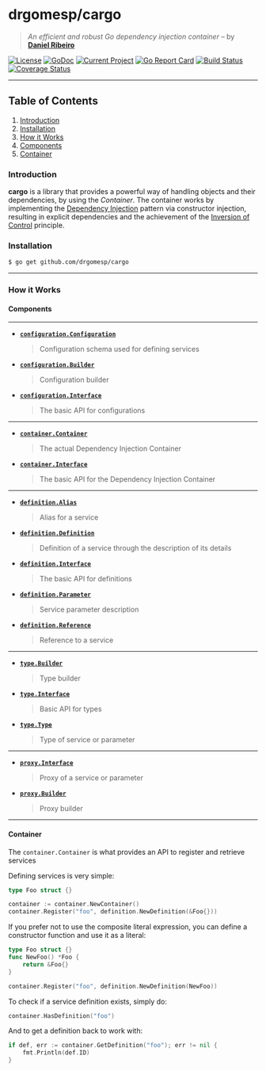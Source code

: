 # drgomesp/cargo

> *An efficient and robust Go dependency injection container* – by **[Daniel Ribeiro](https://github.com/drgomesp)**

[![License](https://img.shields.io/badge/liecense-MIT-blue.svg)](https://opensource.org/licenses/MIT) [![GoDoc](https://godoc.org/github.com/drgomesp/cargo?status.svg)](https://godoc.org/github.com/drgomesp/cargo) [![Current Project](https://img.shields.io/badge/target%20release-0.1.0-ff69cc.svg)](https://github.com/drgomesp/cargo/projects/1)
 [![Go Report Card](https://goreportcard.com/badge/github.com/drgomesp/cargo)](https://goreportcard.com/report/github.com/drgomesp/cargo) [![Build Status](https://travis-ci.org/drgomesp/cargo.svg?branch=master)](https://travis-ci.org/drgomesp/cargo) 
[![Coverage Status](https://coveralls.io/repos/github/drgomesp/cargo/badge.svg?branch=develop)](https://coveralls.io/github/drgomesp/cargo?branch=develop)
 

___

## Table of Contents

1. [Introduction](#introduction)
2. [Installation](#installation)
3. [How it Works](#how-it-works)
  1. [Components](#components) 
  2. [Container](#container)

### Introduction

**cargo** is a library that provides a powerful way of handling objects and 
 their dependencies, by using the *Container*. The container works
 by implementing the [Dependency Injection](https://en.wikipedia.org/wiki/Dependency_injection) 
 pattern via constructor injection, resulting in explicit dependencies and the achievement 
 of the [Inversion of Control](https://en.wikipedia.org/wiki/Inversion_of_control) principle.

### Installation

```bash
$ go get github.com/drgomesp/cargo
```

---

### How it Works

#### Components

---
- **[`configuration.Configuration`](https://godoc.org/github.com/drgomesp/cargo/configuration)**
  > Configuration schema used for defining services
- **[`configuration.Builder`](https://godoc.org/github.com/drgomesp/cargo/configuration)**
  > Configuration builder
- **[`configuration.Interface`](https://godoc.org/github.com/drgomesp/cargo/configuration)**
  > The basic API for configurations
---
- **[`container.Container`](https://godoc.org/github.com/drgomesp/cargo/container)**
  > The actual Dependency Injection Container
- **[`container.Interface`](https://godoc.org/github.com/drgomesp/cargo/container)**
  > The basic API for the Dependency Injection Container 
---
- **[`definition.Alias`](https://godoc.org/github.com/drgomesp/cargo/definition)**
  > Alias for a service
- **[`definition.Definition`](https://godoc.org/github.com/drgomesp/cargo/definition)**
  > Definition of a service through the description of its details
- **[`definition.Interface`](https://godoc.org/github.com/drgomesp/cargo/definition)**
  > The basic API for definitions  
- **[`definition.Parameter`](https://godoc.org/github.com/drgomesp/cargo/definition)**
  > Service parameter description
- **[`definition.Reference`](https://godoc.org/github.com/drgomesp/cargo/definition)**
  > Reference to a service
---
- **[`type.Builder`](https://godoc.org/github.com/drgomesp/cargo/type)**
  > Type builder
- **[`type.Interface`](https://godoc.org/github.com/drgomesp/cargo/type)**
  > Basic API for types
- **[`type.Type`](https://godoc.org/github.com/drgomesp/cargo/type)**
  > Type of service or parameter
---
- **[`proxy.Interface`](https://godoc.org/github.com/drgomesp/cargo/proxy)**
  > Proxy of a service or parameter
- **[`proxy.Builder`](https://godoc.org/github.com/drgomesp/cargo/configuration)**
  > Proxy builder
---

#### Container

The `container.Container` is what provides an API to register and retrieve services

Defining services is very simple:

```go
type Foo struct {} 

container := container.NewContainer()
container.Register("foo", definition.NewDefinition(&Foo{}))
```

If you prefer not to use the composite literal expression, you can define a constructor function and use it as a literal:

```go
type Foo struct {} 
func NewFoo() *Foo {
    return &Foo{}
}

container.Register("foo", definition.NewDefinition(NewFoo))
```

To check if a service definition exists, simply do:

```go
container.HasDefinition("foo")
```

And to get a definition back to work with:

```go
if def, err := container.GetDefinition("foo"); err != nil {
    fmt.Println(def.ID)
}
```

